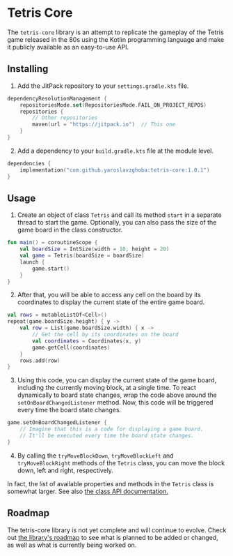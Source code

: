 # Tetris Core 

The `tetris-core` library is an attempt to replicate the gameplay of the Tetris game released in the 80s using the Kotlin programming language and make it publicly available as an easy-to-use API.

## Installing

1. Add the JitPack repository to your `settings.gradle.kts` file.

```kotlin
dependencyResolutionManagement {
    repositoriesMode.set(RepositoriesMode.FAIL_ON_PROJECT_REPOS)
    repositories {
        // Other repositories
        maven(url = "https://jitpack.io")  // This one
    }
}
```

2. Add a dependency to your `build.gradle.kts` file at the module level.

```kotlin
dependencies {
    implementation("com.github.yaroslavzghoba:tetris-core:1.0.1")
}
```

## Usage

1. Create an object of class `Tetris` and call its method `start` in a separate thread to start the game. Optionally, you can also pass the size of the game board in the class constructor.

```kotlin
fun main() = coroutineScope {
    val boardSize = IntSize(width = 10, height = 20)
    val game = Tetris(boardSize = boardSize)
    launch {
        game.start()
    }
}
```

2. After that, you will be able to access any cell on the board by its coordinates to display the current state of the entire game board.

```kotlin
val rows = mutableListOf<Cell>()
repeat(game.boardSize.height) { y ->
    val row = List(game.boardSize.width) { x ->
        // Get the cell by its coordinates on the board
        val coordinates = Coordinates(x, y)
        game.getCell(coordinates)
    }
    rows.add(row)
}
```

3. Using this code, you can display the current state of the game board, including the currently moving block, at a single time. To react dynamically to board state changes, wrap the code above around the `setOnBoardChangedListener` method. Now, this code will be triggered every time the board state changes.

```kotlin
game.setOnBoardChangedListener {
    // Imagine that this is a code for displaying a game board.
    // It'll be executed every time the board state changes.
}
```

4. By calling the `tryMoveBlockDown`, `tryMoveBlockLeft` and `tryMoveBlockRight` methods of the `Tetris` class, you can move the block down, left and right, respectively.

In fact, the list of available properties and methods in the `Tetris` class is somewhat larger. See also [the class API documentation.](https://misty-polonium-bfd.notion.site/The-Tetris-class-API-docs-86fd17bcbd3c4654b6b39de76d0ec742)

## Roadmap

The tetris-core library is not yet complete and will continue to evolve. Check out [the library's roadmap](https://misty-polonium-bfd.notion.site/The-tetris-core-library-0030b4781d9548ec88775d5edd36c85f) to see what is planned to be added or changed, as well as what is currently being worked on.
